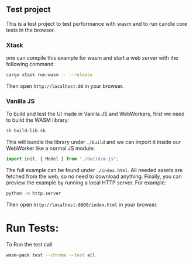 ## Test project
This is a test project to test performance with wasm and to run candle core tests in the browser.

### Xtask
one can compile this example for wasm and start a web server with the following command:
```bash
cargo xtask run-wasm -- --release
```
Then open `http://localhost:80` in your browser.


### Vanilla JS

To build and test the UI made in Vanilla JS and WebWorkers, first we need to build the WASM library:

```bash
sh build-lib.sh
```

This will bundle the library under `./build` and we can import it inside our WebWorker like a normal JS module:

```js
import init, { Model } from "./build/m.js";
```

The full example can be found under `./index.html`. All needed assets are fetched from the web, so no need to download anything.
Finally, you can preview the example by running a local HTTP server. For example:

```bash
python -m http.server
```

Then open `http://localhost:8000/index.html` in your browser.

# Run Tests:
To Run the test call
```bash
wasm-pack test --chrome --test all
```